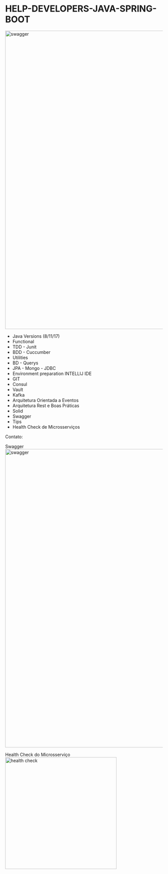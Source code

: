 # HELP-DEVELOPERS-JAVA-SPRING-BOOT

<img width="950" alt="swagger" src="https://user-images.githubusercontent.com/13774108/184702074-caf13880-c2d0-43f4-9c67-38fc9f5d6a65.PNG">


* Java Versions (8/11/17)
* Functional
* TDD - Junit
* BDD - Cuccumber
* Utilities
* BD - Querys
* JPA - Mongo - JDBC
* Environment preparation INTELLIJ IDE
* GIT
* Consul
* Vault
* Kafka
* Arquitetura Orientada a Eventos
* Arquitetura Rest e Boas Práticas
* Solid
* Swagger
* Tips
* Health Check de Microsserviços

Contato: 


Swagger
<img width="950" alt="swagger" src="https://user-images.githubusercontent.com/13774108/184702074-caf13880-c2d0-43f4-9c67-38fc9f5d6a65.PNG">

Health Check do Microsserviço
<img width="356" alt="health check" src="https://user-images.githubusercontent.com/13774108/184701966-0dd83ec6-d315-4a7b-98df-5181b629b691.PNG">
